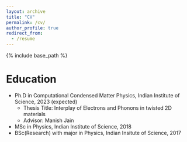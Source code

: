```yaml
---
layout: archive
title: "CV"
permalink: /cv/
author_profile: true
redirect_from:
  - /resume
---
```


{% include base_path %}

Education
======
* Ph.D in Computational Condensed Matter Physics, Indian Institute of Science, 2023 (expected)
    * Thesis Title: Interplay of Electrons and Phonons in twisted 2D materials
    * Advisor: Manish Jain
* MSc in Physics, Indian Institute of Science, 2018
* BSc(Research) with major in Physics, Indian Insitute of Science, 2017


